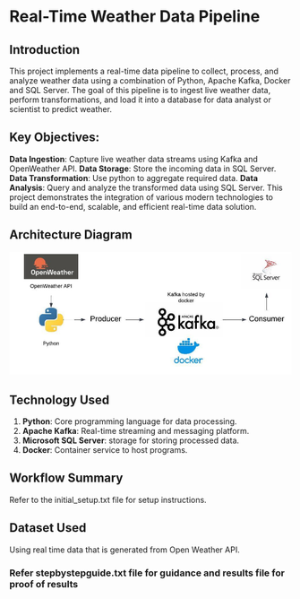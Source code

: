 # Real-Time Weather Data Pipeline

## Introduction
This project implements a real-time data pipeline to collect, process, and analyze weather data using a combination of Python, Apache Kafka, Docker and SQL Server. The goal of this pipeline is to ingest live weather data, perform transformations, and load it into a database for data analyst or scientist to predict weather.

## Key Objectives:
**Data Ingestion**: Capture live weather data streams using Kafka and OpenWeather API.
**Data Storage**: Store the incoming data in SQL Server.
**Data Transformation**: Use python to aggregate required data.
**Data Analysis**: Query and analyze the transformed data using SQL Server.
This project demonstrates the integration of various modern technologies to build an end-to-end, scalable, and efficient real-time data solution.

## Architecture Diagram
![weather_data_architecture.jpeg](weather_data_architecture.jpeg)

## Technology Used
1. **Python**: Core programming language for data processing.
2. **Apache Kafka**: Real-time streaming and messaging platform.
3. **Microsoft SQL Server**: storage for storing processed data.
4. **Docker**: Container service to host programs.

## Workflow Summary
Refer to the initial_setup.txt file for setup instructions.

## Dataset Used
Using real time data that is generated from Open Weather API. 

### Refer stepbystepguide.txt file for guidance and results file for proof of results

